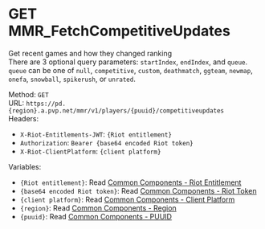 <!-- This file is automatically generated! Do not edit it directly! See https://github.com/techchrism/valorant-api-docs/blob/trunk/contributing.md for more information. -->

# GET MMR_FetchCompetitiveUpdates

Get recent games and how they changed ranking  
There are 3 optional query parameters: `startIndex`, `endIndex`, and `queue`. `queue` can be one of `null`, `competitive`, `custom`, `deathmatch`, `ggteam`, `newmap`, `onefa`, `snowball`, `spikerush`, or `unrated`.  


Method: `GET`  
URL: `https://pd.{region}.a.pvp.net/mmr/v1/players/{puuid}/competitiveupdates`  
Headers:
 - `X-Riot-Entitlements-JWT`: `{Riot entitlement}`
 - `Authorization`: `Bearer {base64 encoded Riot token}`
 - `X-Riot-ClientPlatform`: `{client platform}`

Variables:
 - `{Riot entitlement}`: Read [Common Components - Riot Entitlement](../common-components.md#riot-entitlement)
 - `{base64 encoded Riot token}`: Read [Common Components - Riot Token](../common-components.md#riot-token)
 - `{client platform}`: Read [Common Components - Client Platform](../common-components.md#client-platform)
 - `{region}`: Read [Common Components - Region](../common-components.md#region)
 - `{puuid}`: Read [Common Components - PUUID](../common-components.md#puuid)

